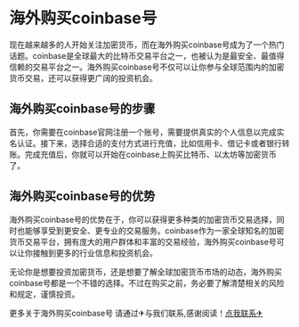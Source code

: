 # 海外购买coinbase号

现在越来越多的人开始关注加密货币，而在海外购买coinbase号成为了一个热门话题。coinbase是全球最大的比特币交易平台之一，也被认为是最安全、最值得信赖的交易平台之一。海外购买coinbase号不仅可以让你参与全球范围内的加密货币交易，还可以获得更广阔的投资机会。

## 海外购买coinbase号的步骤

首先，你需要在coinbase官网注册一个账号，需要提供真实的个人信息以完成实名认证。接下来，选择合适的支付方式进行充值，比如信用卡、借记卡或者银行转账。完成充值后，你就可以开始在coinbase上购买比特币、以太坊等加密货币了。

## 海外购买coinbase号的优势

海外购买coinbase号的优势在于，你可以获得更多种类的加密货币交易选择，同时也能够享受到更安全、更专业的交易服务。coinbase作为一家全球知名的加密货币交易平台，拥有庞大的用户群体和丰富的交易经验，海外购买coinbase号可以让你接触到更多的行业信息和投资机会。

无论你是想要投资加密货币，还是想要了解全球加密货币市场的动态，海外购买coinbase号都是一个不错的选择。不过在购买之前，务必要了解清楚相关的风险和规定，谨慎投资。

更多关于海外购买coinbase号 请通过✈与我们联系,感谢阅读！[点我联系✈](https://www.G208.com)